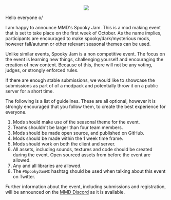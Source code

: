 <p align="center"> 
<img src="https://cdn.discordapp.com/attachments/229851088319283202/353303658202660875/spook_jam.png">
</p>

Hello everyone o/ 
 
I am happy to announce MMD's Spooky Jam. This is a mod making event that is set to take place on the first week of October. As the name implies, participants are encouraged to make spooky/dark/mysterious mods, however fall/autumn or other relevant seasonal themes can be used.  
 
Unlike similar events, Spooky Jam is a non competitive event. The focus on the event is learning new things, challenging yourself and encouraging the creation of new content. Because of this, there will not be any voting, judges, or strongly enforced rules. 
 
If there are enough stable submissions, we would like to showcase the submissions as part of of a modpack and potentially throw it on a public server for a short time.  
 
The following is a list of guidelines. These are all optional, however it is strongly encouraged that you follow them, to create the best experience for everyone.  
 
1. Mods should make use of the seasonal theme for the event.  
2. Teams shouldn't be larger than four team members.  
3. Mods should be made open source, and published on GitHub.  
4. Mods should be made within the 1 week time frame.  
5. Mods should work on both the client and server. 
6. All assets, including sounds, textures and code should be created during the event. Open sourced assets from before the event are allowed.  
7. Any and all libraries are allowed.
8. The `#SpookyJamMC` hashtag should be used when talking about this event on Twitter. 

Further information about the event, including submissions and registration, will be announced on the [MMD Discord](discord.mcmoddev.com) as it is available. 
